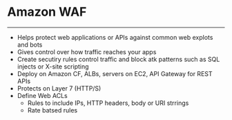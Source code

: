 # Amazon WAF
---
- Helps protect web applications or APIs against common web explots and bots
- Gives control over how traffic reaches your apps
- Create secutiry rules control traffic and block atk patterns such as SQL injects or X-site scripting
- Deploy on Amazon CF, ALBs, servers on EC2,  API Gateway for REST APIs
- Protects on Layer 7 (HTTP/S)
- Define Web ACLs
	- Rules to include IPs, HTTP headers, body or URI strrings
	- Rate batsed rules